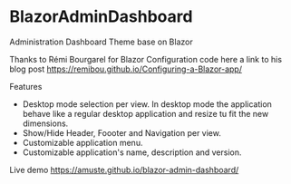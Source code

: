 # BlazorAdminDashboard
Administration Dashboard Theme base on Blazor

Thanks to Rémi Bourgarel for Blazor Configuration code here a link to his blog post
https://remibou.github.io/Configuring-a-Blazor-app/

Features
- Desktop mode selection per view. In desktop mode the application behave like a regular desktop application and resize tu fit the new dimensions.
- Show/Hide Header, Foooter and Navigation per view. 
- Customizable application menu.
- Customizable application's name, description and version.

Live demo
https://amuste.github.io/blazor-admin-dashboard/
